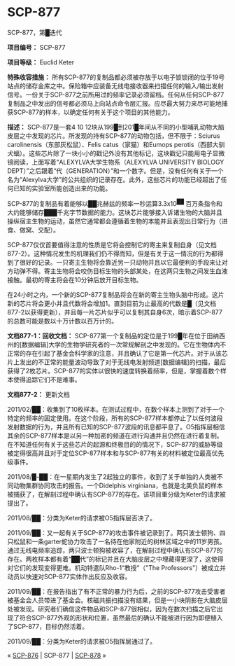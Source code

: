 # SCP-877
                        




SCP-877，第█迭代



**项目编号：** SCP-877

**项目等级：** Euclid Keter

**特殊收容措施：** 所有SCP-877的复制品都必须被存放于以电子锁锁闭的位于19号站点的储存金库之中。保险箱中应装备无线电接收器来扫描任何的输入/输出发射信号。一份关于SCP-877之前所用过的频率记录必须留档。任何从任何SCP-877复制品之中发出的信号都必须马上向站点命令层汇报。应尽最大努力来尽可能地捕获SCP-877的样本，以确定任何有关于这个项目的其他能力。

**描述：** SCP-877是一套4 10 12块从199█到201█年间从不同的小型哺乳动物大脑皮层之中发现的芯片。所发现的持有SCP-877的动物包括，但不限于：Sciurus carolinensis（东部灰松鼠）、Felis catus（家猫）和Eumops perotis（西部大驯犬蝠）。这些芯片除了一块小小的戳记外没有其他标记，这块戳记只能用电子显微镜阅读，上面写着“ALEXYLVA大学生物系（ALEXYLVA UNIVERSITY BIOLOGY DEPT）”之后跟着“代（GENERATION）”和一个数字。但是，没有任何有关于一个名为“Alexylva大学”的公共组织的记录存在。此外，这些芯片的功能已经超出了任何已知的实验室所能创造出来的功能。

SCP-877的复制品有着能够以██兆赫兹的频率一秒运算3.3x10<sup>&#9608;&#9608;</sup> 百万条指令和大约能够储存███千兆字节数据的能力。这块芯片能够接入诉诸生物的大脑并且操纵宿主生物的运动，虽然它通常都会遵循着生物的本能并且表现出日常行为（进食、做窝、交配）。

SCP-877仅仅首要值得注意的性质是它将会控制它的寄主来复制自身（见文档877-2）。这种情况发生的机理我们仍不得而知，但是有关于这一情况的行为都得到了很好的记录。一只寄主生物将会靠近另一只动物并且以它最便利的手段来让对方动弹不得。寄主生物将会咬伤目标生物的头部某处，在这两只生物之间发生血液接触。最初的寄主将会在10分钟后放开目标生物。

在24小时之内，一个新的SCP-877复制品将会在新的寄主生物头脑中形成。这片新的芯片将会更小并且代数将会增加1。直到目前为止最高的代数是█（见文档877-2以获得更新），并且每一片芯片似乎可以复制其自身6次，暗示着SCP-877的总数可能是数以十万计数以百万计的。

**文档877-1：回收文档：** SCP-877第一个复制品的定位是于199█年在位于田纳西州的[数据编辑]大学的生物学研究者的一次常规解剖之中发现的。它在生物体内不正常的存在引起了基金会科学家的注意，并且确认了它是第一代芯片。对于从该芯片上发出的不正常的能量波动导致了对于无线电发射频道[数据编辑]的扫描，最后获得了2枚芯片。SCP-877的实体以很快的速度转换着频率，但是，掌握着数个样本使得追踪它们不是难事。

**文档877-2：** 更新文档

2011/02/██：收集到了10枚样本。在测试过程中，在数个样本上测到了对于一个特定的频率的固定使用。在这个阶段，所有的SCP-877样本都停止了以任何波段发射数据的行为，并且所有已知的SCP-877波段的讯息都平息了。O5指挥层相信其余的SCP-877样本是以另一种加密的频道在进行沟通并且仍然在进行着复制。在不知道任何有关于这些芯片的起源和终极目的的情况下，SCP-877的威胁等级被定得很高并且对于定位SCP-877样本和与SCP-877有关的材料被定位最高优先级事件。

2011/08/█-██：在一星期内发生了2起独立的事件，收到了关于单独的人类被不同动物集群协同攻击的报告。一个Didelphis virginiana，也就是北美负鼠的样本被捕获了，在解剖过程中确认有SCP-877的存在。该项目重分级为Keter的请求被提出了。

2011/08/██：分类为Keter的请求被O5指挥层否决了。

2011/09/██：又一起有关于SCP-877的攻击事件被记录到了。两只波士顿狗、四只松鼠和一条garter蛇协力攻击了一名待在他家附近的树林区域之中的11岁男孩。通过无线电频率追踪，两只波士顿狗被收容了，在解剖过程中确认有SCP-877的存在。两枚样本都有着“██代”的标记并且在大脑皮层之中埋藏得更深了，这使得对它们的发现变得更难。机动特遣队Rho-1“教授”（"The Professors"）被成立并动员以快速对SCP-877实体作出反应及收容。

2011/09/██：在报告指出了有不正常的暴力行为后，之前的SCP-877攻击受害者被基金会人员带进了基金会。核磁共振扫描没有结果，但是一小块阴影在大脑皮层处被发现。研究者们确信这件物品和SCP-877很相似，因为在数次扫描之后它出现了符合SCP-877外观的形状和位置，虽然最后的确认不能被进行因为即便植入了SCP-877，目标仍然活着。

2011/09/██：分类为Keter的请求被O5指挥层通过了。



« [SCP-876](/scp-876) | SCP-877 | [SCP-878](/scp-878) »





                    
